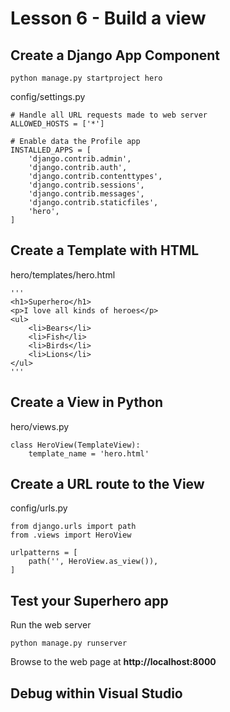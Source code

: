 # Lesson 6 - Build a view

## Create a Django App Component

    python manage.py startproject hero


config/settings.py

    # Handle all URL requests made to web server
    ALLOWED_HOSTS = ['*']

    # Enable data the Profile app
    INSTALLED_APPS = [
        'django.contrib.admin',
        'django.contrib.auth',
        'django.contrib.contenttypes',
        'django.contrib.sessions',
        'django.contrib.messages',
        'django.contrib.staticfiles',
        'hero',
    ]    

## Create a Template with HTML

hero/templates/hero.html

    '''
    <h1>Superhero</h1>
    <p>I love all kinds of heroes</p>
    <ul>
        <li>Bears</li>
        <li>Fish</li>
        <li>Birds</li>
        <li>Lions</li>
    </ul>
    '''

## Create a View in Python

hero/views.py

    class HeroView(TemplateView):
        template_name = 'hero.html'


## Create a URL route to the View

config/urls.py

    from django.urls import path
    from .views import HeroView

    urlpatterns = [
        path('', HeroView.as_view()),
    ]


## Test your Superhero app

Run the web server

    python manage.py runserver

Browse to the web page at **http://localhost:8000**


## Debug within Visual Studio


